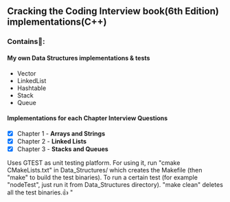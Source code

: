 Cracking the Coding Interview book(6th Edition) implementations(C++)
-------------------------------------------------------------------

### Contains:metal:: 
  #### My own Data Structures implementations & tests
  - Vector
  - LinkedList
  - Hashtable
  - Stack
  - Queue
    
  #### Implementations for each Chapter Interview Questions
  - [x] Chapter 1 - **Arrays and Strings**
  - [x] Chapter 2 - **Linked Lists**
  - [x] Chapter 3 - **Stacks and Queues**

Uses GTEST as unit testing platform. For using it, run "cmake CMakeLists.txt" in Data_Structures/ which creates the Makefile (then "make" to build the test binaries). To run a certain test (for example "nodeTest", just run it from Data_Structures directory). "make clean" deletes all the test binaries.:+1:
"
